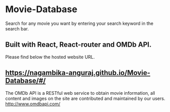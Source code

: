 # Movie-Database

Search for any movie you want by entering your search keyword in the search bar.

## Built with React, React-router and OMDb API.

Please find below the hosted website URL.

## https://nagambika-anguraj.github.io/Movie-Database/#/

The OMDb API is a RESTful web service to obtain movie information, all content and images on the site are contributed and maintained by our users.
http://www.omdbapi.com/
